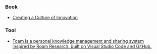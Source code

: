 ### Book

- [Creating a Culture of Innovation](https://www.designswarm.com/books/creatingaculture)

### Tool

- [Foam is a personal knowledge management and sharing system inspired by Roam Research, built on Visual Studio Code and GitHub.](https://foambubble.github.io/foam)